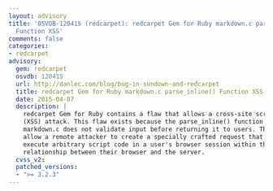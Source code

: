 ```yaml
---
layout: advisory
title: 'OSVDB-120415 (redcarpet): redcarpet Gem for Ruby markdown.c parse_inline()
  Function XSS'
comments: false
categories:
- redcarpet
advisory:
  gem: redcarpet
  osvdb: 120415
  url: http://danlec.com/blog/bug-in-sundown-and-redcarpet
  title: redcarpet Gem for Ruby markdown.c parse_inline() Function XSS
  date: 2015-04-07
  description: |
    redcarpet Gem for Ruby contains a flaw that allows a cross-site scripting
    (XSS) attack. This flaw exists because the parse_inline() function in
    markdown.c does not validate input before returning it to users. This may
    allow a remote attacker to create a specially crafted request that would
    execute arbitrary script code in a user's browser session within the trust
    relationship between their browser and the server.
  cvss_v2:
  patched_versions:
  - ">= 3.2.3"
---
```

